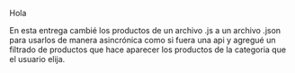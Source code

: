 Hola

En esta entrega cambié los productos de un archivo .js a un archivo .json para usarlos de manera asincrónica como si fuera una api y agregué un filtrado de productos que hace aparecer los productos de la categoria que el usuario elija.
